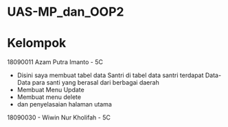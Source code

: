 # UAS-MP_dan_OOP2
# Kelompok
18090011 Azam Putra Imanto - 5C

- Disini saya membuat tabel data Santri di tabel data santri terdapat Data-Data para santi yang berasal dari berbagai daerah
- Membuat Menu Update
- Membuat menu delete
- dan penyelasaian halaman utama

18090030 - Wiwin Nur Kholifah - 5C
